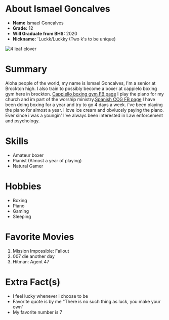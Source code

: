 # About Ismael Goncalves

- **Name** Ismael Goncalves
- **Grade:** 12
 - **Will Graduate from BHS:** 2020
- **Nickname:** 'Luckk/Luckky (Two k's to be unique)

![4 leaf clover](https://www.thebalanceeveryday.com/thmb/RyZtIw4WJ8qspA01H600UqaLtOU=/3131x3181/filters:no_upscale():max_bytes(150000):strip_icc()/single-four-leaf-clover-595723874-583ead153df78c6f6a36196d.jpg)

# Summary
Aloha people of the world, my name is Ismael Goncalves, I'm a senior at Brockton high. I also train to possibly become a boxer at cappielo boxing gym here in brockton. [Cappiello boxing gym FB page](https://www.facebook.com/CappielloBrosBoxing/) I play the piano for my church and im part of the worship ministry.[Spanish COG FB page](https://www.facebook.com/BrocktonSCOG/) I have been doing boxing for a year and try to go 4 days a week. i've been playing the piano for almost a year. I love ice cream and obviuosly paying the piano. Ever since i was a youngin' I've always been interested in Law enforcement and psychology.

# Skills

- Amateur boxer
- Pianist (Almost a year of playing)
- Natural Gamer

# Hobbies
- Boxing
- Piano 
- Gaming 
- Sleeping

# Favorite Movies
1. Mission Impossible: Fallout
2. 007 die another day
3. Hitman: Agent 47

# Extra Fact(s) 
- I feel lucky whenever i choose to be 
- Favorite quote is by me "There is no such thing as luck, you make your own'
- My favorite number is 7 
